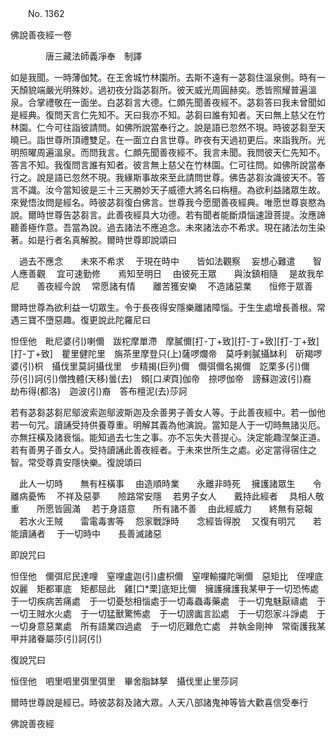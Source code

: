 ﻿　　No. 1362

佛說善夜經一卷

　　　　唐三藏法師義凈奉　制譯


如是我聞。一時薄伽梵。在王舍城竹林園所。去斯不遠有一苾芻住溫泉側。時有一天顏貌端嚴光明殊妙。過初夜分詣苾芻所。彼天威光周圓赫奕。悉皆照耀普遍溫泉。合掌禮敬在一面坐。白苾芻言大德。仁頗先聞善夜經不。苾芻答曰我未曾聞如是經典。復問天言仁先知不。天曰我亦不知。苾芻曰誰有知者。天曰無上慈父在竹林園。仁今可往詣彼請問。如佛所說當奉行之。說是語已忽然不現。時彼苾芻至天曉已。詣世尊所頂禮雙足。在一面立白言世尊。昨夜有天過初更后。來詣我所。光明照曜周遍溫泉。而問我言。仁頗先聞善夜經不。我言未聞。我問彼天仁先知不。答言不知。我復問言誰有知者。彼言無上慈父在竹林園。仁可往問。如佛所說當奉行之。說是語已忽然不現。我緣斯事故來至此請問世尊。佛告苾芻汝識彼天不。答言不識。汝今當知彼是三十三天勝妙天子威德大將名曰栴檀。為欲利益諸眾生故。來覺悟汝問是經名。時彼苾芻復白佛言。世尊我今愿聞善夜經典。唯愿世尊哀愍為說。爾時世尊告苾芻言。此善夜經具大功德。若有聞者能斷煩惱速證菩提。汝應諦聽善極作意。吾當為說。過去諸法不應追念。未來諸法亦不希求。現在諸法勿生染著。如是行者名真解脫。爾時世尊即說頌曰

　過去不應念　　未來不希求
　于現在時中　　皆如法觀察
　妄想心難遣　　智人應善觀
　宜可速勤修　　焉知至明日
　由彼死王眾　　與汝鎮相隨
　是故我牟尼　　善夜經今說
　常愿諸有情　　離苦獲安樂
　不造諸惡業　　恒修于眾善　

爾時世尊為欲利益一切眾生。令于長夜得安隱樂離諸障惱。于生生處增長善根。常遇三寶不墮惡趣。復更說此陀羅尼曰

怛侄他　毗尼婆(引)喇儞　跋柁摩單滯　摩膩儞[打-丁+致][打-丁+致][打-丁+致][打-丁+致]　瞿里健陀里　旃茶里摩登只(上)薩啰爛帝　莫呼剌膩攝缽利　斫羯啰婆(引)枳　攝伐里莫訶攝伐里　步精揭(巨列)儞　儞弭儞名揭儞　訖栗多(引)儞　莎(引)訶(引)僧拽體(天移)曇(去)　頞[口*束*頁]伽帝　捺啰伽帝　謗蘇迦波(引)裔　劫布得(都洛)　迦波(引)裔　答布檀泥(去)莎訶

若有苾芻苾芻尼鄔波索迦鄔波斯迦及余善男子善女人等。于此善夜經中。若一伽他若一句咒。讀誦受持供養尊重。明解其義為他演說。當知是人于一切時無諸災厄。亦無抂橫及諸衰惱。能知過去七生之事。亦不忘失大菩提心。決定能趣涅槃正道。若有善男子善女人。受持讀誦此善夜經者。于未來世所生之處。必定當得宿住之智。常受尊貴安隱快樂。復說頌曰

　此人一切時　　無有枉橫事
　由造順時業　　永離非時死
　擁護諸眾生　　令離病憂怖
　不祥及惡夢　　險路常安隱
　若男子女人　　戴持此經者
　具相人敬重　　所愿皆圓滿
　若于身語意　　所有諸不善
　由此經威力　　終無有惡報
　若水火王賊　　雷電毒害等
　怨家戰諍時　　念經皆得脫
　又復有明咒　　若能讀誦者
　于一切時中　　長善滅諸惡　

即說咒曰

怛侄他　儞弭尼民達哩　窒哩盧迦(引)盧枳儞　窒哩輸攞陀唎儞　惡矩比　侄哩底奴麗　矩都軍底　矩都屈此　雞[口*栗]底矩比儞　擁護擁護我某甲于一切恐怖處　于一切疾病苦痛處　于一切憂愁相惱處于一切毒蟲毒藥處　于一切鬼魅厭禱處　于一切王賊水火處　于一切猛獸驚怖處　于一切謗讟言訟處　于一切怨家斗諍處　于一切身意惡業處　所有語業四過處　于一切厄難危亡處　并執金剛神　常衛護我某甲并諸眷屬莎(引)訶(引)

復說咒曰

恒侄他　呬里呬里弭里弭里　畢舍脂缽拏　攝伐里止里莎訶

爾時世尊說是經已。時彼苾芻及諸大眾。人天八部諸鬼神等皆大歡喜信受奉行

佛說善夜經
